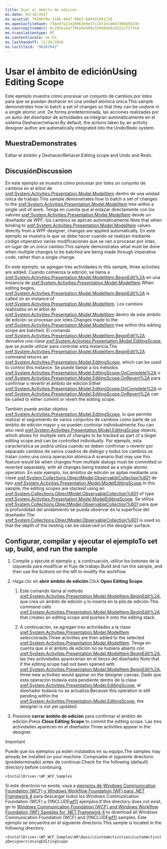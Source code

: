 ```yaml
---
title: Usar el ámbito de edición
ms.date: 03/30/2017
ms.assetid: 79306f9e-318b-4687-9863-8b93d1841716
ms.openlocfilehash: 738ed7a21d28963e9e37c24f2e14887d00b9533b
ms.sourcegitcommit: bc293b14af795e0e999e3304dd40c0222cf2ffe4
ms.translationtype: MT
ms.contentlocale: es-ES
ms.lasthandoff: 11/26/2020
ms.locfileid: "96267642"
---
```

# <a name="using-editing-scope"></a><span data-ttu-id="1ca90-102">Usar el ámbito de edición</span><span class="sxs-lookup"><span data-stu-id="1ca90-102">Using Editing Scope</span></span>

<span data-ttu-id="1ca90-103">Este ejemplo muestra cómo procesar un conjunto de cambios por lotes para que se puedan deshacer en una unidad atómica única.</span><span class="sxs-lookup"><span data-stu-id="1ca90-103">This sample demonstrates how to batch a set of changes so that they can be undone in a single atomic unit.</span></span> <span data-ttu-id="1ca90-104">De forma predeterminada, las acciones realizadas por un autor del diseñador de actividades se integran automáticamente en el sistema Deshacer/rehacer.</span><span class="sxs-lookup"><span data-stu-id="1ca90-104">By default, the actions taken by an activity designer author are automatically integrated into the Undo/Redo system.</span></span>  
  
## <a name="demonstrates"></a><span data-ttu-id="1ca90-105">Muestra</span><span class="sxs-lookup"><span data-stu-id="1ca90-105">Demonstrates</span></span>  

 <span data-ttu-id="1ca90-106">Editar el ámbito y Deshacer/Rehacer.</span><span class="sxs-lookup"><span data-stu-id="1ca90-106">Editing scope and Undo and Redo.</span></span>  
  
## <a name="discussion"></a><span data-ttu-id="1ca90-107">Discusión</span><span class="sxs-lookup"><span data-stu-id="1ca90-107">Discussion</span></span>  

 <span data-ttu-id="1ca90-108">En este ejemplo se muestra cómo procesar por lotes un conjunto de cambios en el árbol de <xref:System.Activities.Presentation.Model.ModelItem> dentro de una unidad única de trabajo.</span><span class="sxs-lookup"><span data-stu-id="1ca90-108">This sample demonstrates how to batch a set of changes to the <xref:System.Activities.Presentation.Model.ModelItem> tree within a single unit of work.</span></span> <span data-ttu-id="1ca90-109">Tenga en cuenta que al enlazar directamente con los valores <xref:System.Activities.Presentation.Model.ModelItem> desde un diseñador de WPF, los cambios se aplican automáticamente.</span><span class="sxs-lookup"><span data-stu-id="1ca90-109">Note that when binding to <xref:System.Activities.Presentation.Model.ModelItem> values directly from a WPF designer, changes are applied automatically.</span></span> <span data-ttu-id="1ca90-110">En este ejemplo se muestra lo que se debe hacer cuando se realizan mediante código imperativo varias modificaciones que se van a procesar por lotes, en lugar de un único cambio.</span><span class="sxs-lookup"><span data-stu-id="1ca90-110">This sample demonstrates what must be done when multiple changes to be batched are being made through imperative code, rather than a single change.</span></span>  
  
 <span data-ttu-id="1ca90-111">En este ejemplo, se agregan tres actividades.</span><span class="sxs-lookup"><span data-stu-id="1ca90-111">In this sample, three activities are added.</span></span> <span data-ttu-id="1ca90-112">Cuando comienza la edición, se llama a <xref:System.Activities.Presentation.Model.ModelItem.BeginEdit%2A> en una instancia de <xref:System.Activities.Presentation.Model.ModelItem>.</span><span class="sxs-lookup"><span data-stu-id="1ca90-112">When editing begins, <xref:System.Activities.Presentation.Model.ModelItem.BeginEdit%2A> is called on an instance of <xref:System.Activities.Presentation.Model.ModelItem>.</span></span> <span data-ttu-id="1ca90-113">Los cambios realizados en el árbol de <xref:System.Activities.Presentation.Model.ModelItem> dentro de este ámbito de edición se procesan por lotes.</span><span class="sxs-lookup"><span data-stu-id="1ca90-113">Changes made to the <xref:System.Activities.Presentation.Model.ModelItem> tree within this editing scope are batched.</span></span> <span data-ttu-id="1ca90-114">El comando <xref:System.Activities.Presentation.Model.ModelItem.BeginEdit%2A> devuelve una clase <xref:System.Activities.Presentation.Model.EditingScope>, que se puede utilizar para controlar esta instancia.</span><span class="sxs-lookup"><span data-stu-id="1ca90-114">The <xref:System.Activities.Presentation.Model.ModelItem.BeginEdit%2A> command returns an <xref:System.Activities.Presentation.Model.EditingScope>, which can be used to control this instance.</span></span> <span data-ttu-id="1ca90-115">Se puede llamar a los métodos <xref:System.Activities.Presentation.Model.EditingScope.OnComplete%2A> o <xref:System.Activities.Presentation.Model.EditingScope.OnRevert%2A> para confirmar o revertir el ámbito de edición.</span><span class="sxs-lookup"><span data-stu-id="1ca90-115">Either <xref:System.Activities.Presentation.Model.EditingScope.OnComplete%2A> or <xref:System.Activities.Presentation.Model.EditingScope.OnRevert%2A> can be called to either commit or revert the editing scope.</span></span>  
  
 <span data-ttu-id="1ca90-116">También puede anidar objetos <xref:System.Activities.Presentation.Model.EditingScope>, lo que permite realizar el seguimiento de varios conjuntos de cambios como parte de un ámbito de edición mayor y se pueden controlar individualmente.</span><span class="sxs-lookup"><span data-stu-id="1ca90-116">You can also nest <xref:System.Activities.Presentation.Model.EditingScope> objects, which allows for multiple sets of changes to be tracked as part of a larger editing scope and can be controlled individually.</span></span> <span data-ttu-id="1ca90-117">Por ejemplo, esta característica se podría utiliza cuando se deben confirmar o revertir por separado cambios de varios cuadros de diálogo y todos los cambios se tratan como una única operación atómica.</span><span class="sxs-lookup"><span data-stu-id="1ca90-117">A scenario that may use this feature would be when changes from multiple dialogs must be committed or reverted separately, with all changes being treated as a single atomic operation.</span></span> <span data-ttu-id="1ca90-118">En este ejemplo, los ámbitos de edición se apilan mediante una clase <xref:System.Collections.ObjectModel.ObservableCollection%601> de tipo <xref:System.Activities.Presentation.Model.ModelEditingScope>.</span><span class="sxs-lookup"><span data-stu-id="1ca90-118">In this sample, the editing scopes are stacked using an <xref:System.Collections.ObjectModel.ObservableCollection%601> of type <xref:System.Activities.Presentation.Model.ModelEditingScope>.</span></span> <span data-ttu-id="1ca90-119">Se utiliza <xref:System.Collections.ObjectModel.ObservableCollection%601> para que la profundidad del anidamiento se pueda observar en la superficie del diseñador.</span><span class="sxs-lookup"><span data-stu-id="1ca90-119">The <xref:System.Collections.ObjectModel.ObservableCollection%601> is used so that the depth of the nesting can be observed on the designer surface.</span></span>  
  
## <a name="to-set-up-build-and-run-the-sample"></a><span data-ttu-id="1ca90-120">Configurar, compilar y ejecutar el ejemplo</span><span class="sxs-lookup"><span data-stu-id="1ca90-120">To set up, build, and run the sample</span></span>  
  
1. <span data-ttu-id="1ca90-121">Compile y ejecute el ejemplo y, a continuación, utilice los botones de la izquierda para modificar el flujo de trabajo.</span><span class="sxs-lookup"><span data-stu-id="1ca90-121">Build and run the sample, and then use the buttons on the left to modify the workflow.</span></span>  
  
2. <span data-ttu-id="1ca90-122">Haga clic en **abrir ámbito de edición**.</span><span class="sxs-lookup"><span data-stu-id="1ca90-122">Click **Open Editing Scope**.</span></span>  
  
    1. <span data-ttu-id="1ca90-123">Este comando llama al método <xref:System.Activities.Presentation.Model.ModelItem.BeginEdit%2A>, que crea un ámbito de edición y lo inserta en la pila de edición.</span><span class="sxs-lookup"><span data-stu-id="1ca90-123">This command calls <xref:System.Activities.Presentation.Model.ModelItem.BeginEdit%2A> that creates an editing scope and pushes it onto the editing stack.</span></span>  
  
    2. <span data-ttu-id="1ca90-124">A continuación, se agregan tres actividades a la clase <xref:System.Activities.Presentation.Model.ModelItem> seleccionada.</span><span class="sxs-lookup"><span data-stu-id="1ca90-124">Three activities are then added to the selected <xref:System.Activities.Presentation.Model.ModelItem>.</span></span> <span data-ttu-id="1ca90-125">Tenga en cuenta que si el ámbito de edición no se hubiera abierto con <xref:System.Activities.Presentation.Model.ModelItem.BeginEdit%2A>, las tres actividades aparecerían en el lienzo del diseñador.</span><span class="sxs-lookup"><span data-stu-id="1ca90-125">Note that if the editing scope had not been opened with <xref:System.Activities.Presentation.Model.ModelItem.BeginEdit%2A>, three new activities would appear on the designer canvas.</span></span> <span data-ttu-id="1ca90-126">Dado que esta operación todavía está pendiente dentro de la clase <xref:System.Activities.Presentation.Model.EditingScope>, el diseñador todavía no se actualiza.</span><span class="sxs-lookup"><span data-stu-id="1ca90-126">Because this operation is still pending within the <xref:System.Activities.Presentation.Model.EditingScope>, the designer is not yet updated.</span></span>  
  
3. <span data-ttu-id="1ca90-127">Presione **cerrar ámbito de edición** para confirmar el ámbito de edición.</span><span class="sxs-lookup"><span data-stu-id="1ca90-127">Press **Close Editing Scope** to commit the editing scope.</span></span> <span data-ttu-id="1ca90-128">Las tres actividades aparecen en el diseñador.</span><span class="sxs-lookup"><span data-stu-id="1ca90-128">Three activities appear in the designer.</span></span>  
  
> [!IMPORTANT]
> <span data-ttu-id="1ca90-129">Puede que los ejemplos ya estén instalados en su equipo.</span><span class="sxs-lookup"><span data-stu-id="1ca90-129">The samples may already be installed on your machine.</span></span> <span data-ttu-id="1ca90-130">Compruebe el siguiente directorio (predeterminado) antes de continuar.</span><span class="sxs-lookup"><span data-stu-id="1ca90-130">Check for the following (default) directory before continuing.</span></span>  
>
> `<InstallDrive>:\WF_WCF_Samples`  
>
> <span data-ttu-id="1ca90-131">Si este directorio no existe, vaya a [ejemplos de Windows Communication Foundation (WCF) y Windows Workflow Foundation (WF) para .NET Framework 4](https://www.microsoft.com/download/details.aspx?id=21459) para descargar todos los Windows Communication Foundation (WCF) y [!INCLUDE[wf1](../../../../includes/wf1-md.md)] ejemplos.</span><span class="sxs-lookup"><span data-stu-id="1ca90-131">If this directory does not exist, go to [Windows Communication Foundation (WCF) and Windows Workflow Foundation (WF) Samples for .NET Framework 4](https://www.microsoft.com/download/details.aspx?id=21459) to download all Windows Communication Foundation (WCF) and [!INCLUDE[wf1](../../../../includes/wf1-md.md)] samples.</span></span> <span data-ttu-id="1ca90-132">Este ejemplo se encuentra en el siguiente directorio.</span><span class="sxs-lookup"><span data-stu-id="1ca90-132">This sample is located in the following directory.</span></span>  
>
> `<InstallDrive>:\WF_WCF_Samples\WF\Basic\CustomActivities\CustomActivityDesigners\UsingEditingScope`
